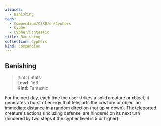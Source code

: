 ```yaml
---
aliases:
  - Banishing
tags:
  - Compendium/CSRD/en/Cyphers
  - Cypher
  - Cypher/Fantastic
title: Banishing
collection: Cyphers
kind: Compendium
---
```

## Banishing  
>[!info] Stats  
> **Level:** 1d6  
> **Kind:** Fantastic
  
For the next day, each time the user strikes a solid creature or object, it generates a burst of energy that teleports the creature or object an immediate distance in a random direction (not up or down). The teleported creature's actions (including defense) are hindered on its next turn (hindered by two steps if the cypher level is 5 or higher).